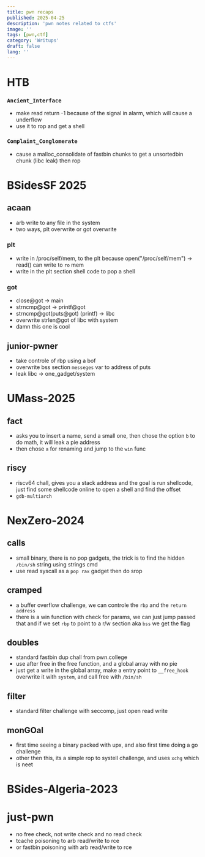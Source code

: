 ```yaml
---
title: pwn recaps
published: 2025-04-25
description: 'pwn notes related to ctfs'
image: ''
tags: [pwn,ctf]
category: 'Writups'
draft: false 
lang: ''
---
```


# HTB
### `Ancient_Interface`
- make read return -1 because of the signal in alarm, which will cause a underflow
- use it to rop and get a shell  
### `Complaint_Conglomerate`
- cause a malloc_consolidate of fastbin chunks to get a unsortedbin chunk (libc leak) then rop


# BSidesSF 2025 
## acaan
- arb write to any file in the system
- two ways, plt overwrite or got overwrite
### plt
- write in /proc/self/mem, to the plt because open("/proc/self/mem") -> read() can write to `ro` mem
- write in the plt section shell code to pop a shell 


### got
- close@got -> main
- strncmp@got -> printf@got 
- strncmp@got(puts@got) (printf) -> libc
- overwrite strlen@got of libc with system 
- damn this one is cool
 
## junior-pwner
- take controle of rbp using a bof
- overwrite bss section `messeges` var to address of puts
- leak libc -> one_gadget/system 



# UMass-2025
## fact 
- asks you to insert a name, send a small one, then chose the option `b` to do math, it will leak a pie address
- then chose `a` for renaming and jump to the `win` func
## riscy
- riscv64 chall, gives you a stack address and the goal is run shellcode, just find some shellcode online to open a shell and find the offset
- `gdb-multiarch`

# NexZero-2024
## calls
- small binary, there is no pop gadgets, the trick is to find the hidden `/bin/sh` string using strings cmd
- use read syscall as a `pop rax` gadget then do srop
## cramped
- a buffer overflow challenge, we can controle the `rbp` and the `return address`
- there is a win function with check for params, we can just jump passed that and if we set `rbp` to point to a r/w section aka `bss` we get the flag
## doubles
- standard fastbin dup chall from pwn.college
- use after free in the free function, and a global array with no pie
- just get a write in the global array, make a entry point to `__free_hook` overwrite it with `system`, and call free with `/bin/sh`
## filter
- standard filter challenge with seccomp, just open read write
## monGOal
- first time seeing a binary packed with upx, and also first time doing a go challenge
- other then this, its a simple rop to systell challenge, and uses `xchg` which is neet  

# BSides-Algeria-2023
# just-pwn
- no free check, not write check and no read check
- tcache poisoning to arb read/write  to rce
- or fastbin poisoning with arb read/write to rce


